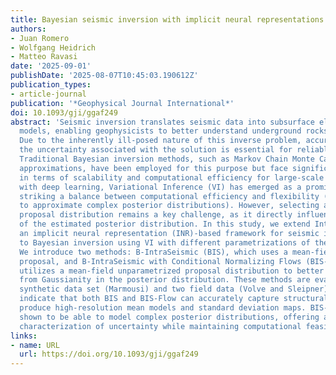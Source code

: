 ```yaml
---
title: Bayesian seismic inversion with implicit neural representations
authors:
- Juan Romero
- Wolfgang Heidrich
- Matteo Ravasi
date: '2025-09-01'
publishDate: '2025-08-07T10:45:03.190612Z'
publication_types:
- article-journal
publication: '*Geophysical Journal International*'
doi: 10.1093/gji/ggaf249
abstract: 'Seismic inversion translates seismic data into subsurface elastic property
  models, enabling geophysicists to better understand underground rocks and fluids.
  Due to the inherently ill-posed nature of this inverse problem, accurately capturing
  the uncertainty associated with the solution is essential for reliable interpretations.
  Traditional Bayesian inversion methods, such as Markov Chain Monte Carlo and Laplace
  approximations, have been employed for this purpose but face significant limitations
  in terms of scalability and computational efficiency for large-scale problems. Combined
  with deep learning, Variational Inference (VI) has emerged as a promising alternative,
  striking a balance between computational efficiency and flexibility (i.e. the ability
  to approximate complex posterior distributions). However, selecting an appropriate
  proposal distribution remains a key challenge, as it directly influences the quality
  of the estimated posterior distribution. In this study, we extend IntraSeismic,
  an implicit neural representation (INR)-based framework for seismic inversion applications,
  to Bayesian inversion using VI with different parametrizations of the proposal distribution.
  We introduce two methods: B-IntraSeismic (BIS), which uses a mean-field Gaussian
  proposal, and B-IntraSeismic with Conditional Normalizing Flows (BIS-Flow), which
  utilizes a mean-field unparametrized proposal distribution to better capture deviations
  from Gaussianity in the posterior distribution. These methods are evaluated on a
  synthetic data set (Marmousi) and two field data (Volve and Sleipner). Our results
  indicate that both BIS and BIS-Flow can accurately capture structural details and
  produce high-resolution mean models and standard deviation maps. BIS-Flow is also
  shown to be able to model complex posterior distributions, offering a more comprehensive
  characterization of uncertainty while maintaining computational feasibility.'
links:
- name: URL
  url: https://doi.org/10.1093/gji/ggaf249
---
```

